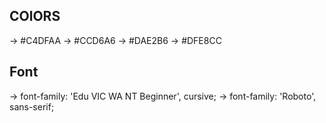## COlORS

-> #C4DFAA
-> #CCD6A6
-> #DAE2B6
-> #DFE8CC

## Font

-> font-family: 'Edu VIC WA NT Beginner', cursive;
-> font-family: 'Roboto', sans-serif;
